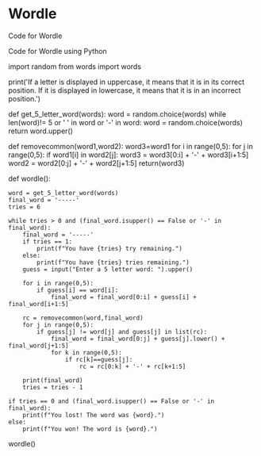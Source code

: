 # Wordle
Code for Wordle

Code for Wordle using Python

import random
from words import words

print('If a letter is displayed in uppercase, it means that it is in its correct position. If it is displayed in lowercase, it means that it is in an incorrect position.')

def get_5_letter_word(words):
	word = random.choice(words)
	while len(word)!= 5 or ' ' in word or '-' in word:
		word = random.choice(words)
	return word.upper()

def removecommon(word1,word2):
	word3=word1
	for i in range(0,5):
		for j in range(0,5):
			if word1[i] in word2[j]:
				word3 = word3[0:i] + '-' + word3[i+1:5]
				word2 = word2[0:j] + '-' + word2[j+1:5]
	return(word3)

def wordle():
	
	word = get_5_letter_word(words)
	final_word = '-----'
	tries = 6
	
	while tries > 0 and (final_word.isupper() == False or '-' in final_word): 
		final_word = '-----'
		if tries == 1:
			print(f"You have {tries} try remaining.")
		else:
			print(f"You have {tries} tries remaining.")
		guess = input("Enter a 5 letter word: ").upper()

		for i in range(0,5):
			if guess[i] == word[i]:
				final_word = final_word[0:i] + guess[i] + final_word[i+1:5]
		
		rc = removecommon(word,final_word)
		for j in range(0,5):
			if guess[j] != word[j] and guess[j] in list(rc):
			 	final_word = final_word[0:j] + guess[j].lower() + final_word[j+1:5]
			 	for k in range(0,5):
			 		if rc[k]==guess[j]:
			 			rc = rc[0:k] + '-' + rc[k+1:5]

		print(final_word)
		tries = tries - 1
	
	if tries == 0 and (final_word.isupper() == False or '-' in final_word):
		print(f"You lost! The word was {word}.")
	else:
		print(f"You won! The word is {word}.")

wordle()
